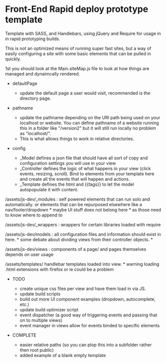 Front-End Rapid deploy prototype template
========================================

Template with SASS, and Handlebars, using jQuery and Require for usage in in rapid prototyping builds.

This is not an optimized means of running super fast sites, but a way of easily configuring a site with some basic elements that can be pulled in quickly.

1st you should look at the Main.siteMap.js file to look at how things are managed and dynaimcally rendered.
	
* defaultPage
	- update the default page a user would visit, recommended is the directory page.

* pathname 
	- update the pathname depending on the URI path being used on your localhost or website. You can define pathname of a website running this in a folder like "/version2" but it will still run locally no problem as "localhost/". 
	- This is what allows things to work in relative directories.

* config
	- _Model defines a json file that should have all sort of copy and configuration settings you will use in your view
	- _Controller defines the logic of what happens in your view (click events, resizing, scroll). Bind to elements from your template here and create all the events that will happen and actions.
	- _Template defines the html and {{tags}} to let the model autopopulate it with content.


/assets/js-dev/_modules :
	self powered elements that can run solo and automatically.
	or elements that can be repurposed elsewhere like a nav/footer/dropdown
	* maybe UI stuff does not belong here * as those need 
	to know where to append to

/assets/js-dev/_wrappers :
	wrappers for certain libraries loaded with require

/assets/js-dev/models :
	all configuration files and information should exist in here.
	* some debate about dividing views from their controller objects. *

/assets/js-dev/views :
	components of a page/ and pages themselves depends on user usage

/assets/templates/
	handlebar templates loaded into view.
	* warning loading .html extensions with firefox or ie could be a problem

* TODO
	- create unique css files per view and have them load in via JS.
	- update build scripts
	- build out more UI component examples (dropdown, autocomplete, etc.)
	- update build optimizer script
	- event dispatcher (a good way of triggering events and passing that on to multiple views)
	- event manager in views allow for events binded to specific elements

* COMPLETE
	- easier relative paths (so you can plop this into a subfolder rather then root public)
	- added example of a blank empty template